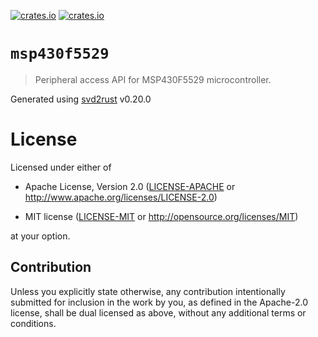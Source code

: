 [![crates.io](https://img.shields.io/crates/d/msp430f5529.svg)](https://crates.io/crates/msp430f5529)
[![crates.io](https://img.shields.io/crates/v/msp430f5529.svg)](https://crates.io/crates/msp430f5529)

# `msp430f5529`

> Peripheral access API for MSP430F5529 microcontroller.

Generated using [svd2rust] v0.20.0

[svd2rust]: https://github.com/rust-embedded/svd2rust

# License

Licensed under either of

- Apache License, Version 2.0 ([LICENSE-APACHE](LICENSE-APACHE) or
  http://www.apache.org/licenses/LICENSE-2.0)

- MIT license ([LICENSE-MIT](LICENSE-MIT) or http://opensource.org/licenses/MIT)

at your option.

## Contribution

Unless you explicitly state otherwise, any contribution intentionally submitted
for inclusion in the work by you, as defined in the Apache-2.0 license, shall be
dual licensed as above, without any additional terms or conditions.
